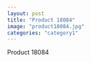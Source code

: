 ```yaml
---
layout: post
title: "Product 18084"
image: "product18084.jpg"
categories: "category1"
---
```

Product 18084

